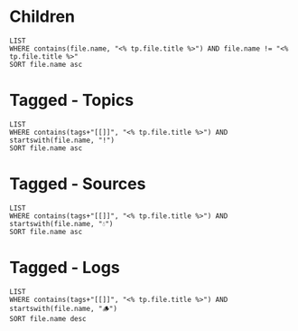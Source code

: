 
# Children
```dataview
LIST
WHERE contains(file.name, "<% tp.file.title %>") AND file.name != "<% tp.file.title %>"
SORT file.name asc
```

# Tagged - Topics
```dataview
LIST
WHERE contains(tags+"[[]]", "<% tp.file.title %>") AND startswith(file.name, "!")
SORT file.name asc
```

# Tagged - Sources
```dataview
LIST
WHERE contains(tags+"[[]]", "<% tp.file.title %>") AND startswith(file.name, "💧")
SORT file.name asc
```

# Tagged - Logs
```dataview
LIST
WHERE contains(tags+"[[]]", "<% tp.file.title %>") AND startswith(file.name, "🪵")
SORT file.name desc
```
